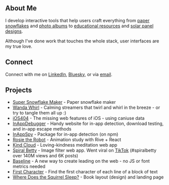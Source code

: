 ## About Me

I develop interactive tools that help users craft everything from <a href="https://shalanah.com/snowflake">paper snowflakes</a> and <a href="https://shalanah.com/whcc">photo albums</a> to <a href="https://shalanah.com/mathigon">educational resources</a> and <a href="https://shalanah.com/scanifly">solar panel designs</a>. 

Although I've done work that touches the whole stack, user interfaces are my true love.

## Connect

Connect with me on <a target="_blank" href="https://linkedin.com/in/shalanah">LinkedIn</a>, <a target="_blank" href="https://bsky.app/">Bluesky</a>, or via <a target="_blank" href="mailto:hi.shalanah@gmail.com">email</a>. 
 
## Projects

- <a href="https://supersnowflakemaker.com">Super Snowflake Maker</a> - Paper snowflake maker
- <a href="https://wandawhirl.com">Wanda Whirl</a> - Calming streamers that twirl and whirl in the breeze - or try to tangle them all up :)
- <a href="https://ios404.com">iOS404</a> - The missing web features of iOS - using caniuse data
- <a href="https://github.com/shalanah/inapp-debugger">InAppDebugger</a> - Handy website for in-app detection, download testing, and in-app escape methods
- <a href="https://github.com/shalanah/inapp-spy">InAppSpy</a> - Package for in-app detection (on npm)
- [Rosie the Robot](https://rosie-rive.netlify.app/) - Animation study with Rive + React
- <a href="https://kindcloud.app">Kind Cloud</a> - Loving-kindness meditation web app
- <a href="https://spiralbetty.com">Spiral Betty</a> -
Image filter web app. Went viral on <a href="https://tiktok.com/tag/spiralbetty">TikTok</a> (#spiralbetty over 140M views and 6K posts)
- <a href="https://github.com/shalanah/baseline">Baseline</a> - A new way to create leading on the web - no JS or font metrics needed
- [First Character](https://github.com/shalanah/block-wrap-breaks) - Find the first character of each line of a block of text
- <a href="https://wheredoesthesquirrelsleep.com">Where Does the Squirrel Sleep?</a> - Book layout (design) and landing page



<!--
## 💻 Code Challenges

- [Wordle Clone (Birdle)](https://github.com/shalanah/birdle)
- [BabylonJS](https://github.com/shalanah/babylonjs-try)
- [Company Team Page](https://github.com/shalanah/design-engineer-exercise)
- [Events calendar](https://github.com/shalanah/mia-events)
- [Slingshot](https://github.com/shalanah/slingshot)
-->

<!--
**shalanah/shalanah** is a ✨ _special_ ✨ repository because its `README.md` (this file) appears on your GitHub profile.

Here are some ideas to get you started:

- 🔭 I’m currently working on ...
- 🌱 I’m currently learning ...
- 👯 I’m looking to collaborate on ...
- 🤔 I’m looking for help with ...
- 💬 Ask me about ...
- 📫 How to reach me: ...
- 😄 Pronouns: ...
- ⚡ Fun fact: ...
-->
